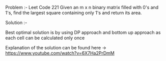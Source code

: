 Problem :- Leet Code 221
Given an m x n binary matrix filled with 0's and 1's,
 find the largest square containing only 1's and return its area.

 Solution :- 
 
 Best optimal solution is by using DP approach and bottom up approach as each cell can be calculated only once

 Explanation of the solution can be found here -> https://www.youtube.com/watch?v=6X7Ha2PrDmM